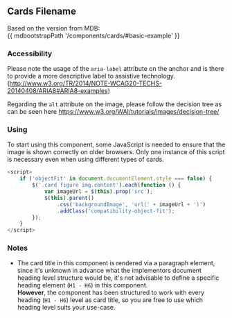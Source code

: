 ## Cards Filename

Based on the version from MDB:<br>
{{ mdbootstrapPath '/components/cards/#basic-example' }}

### Accessibility

Please note the usage of the `aria-label` attribute on the anchor and is there to provide a more descriptive label to assistive technology.<br>
(http://www.w3.org/TR/2014/NOTE-WCAG20-TECHS-20140408/ARIA8#ARIA8-examples)

Regarding the `alt` attribute on the image, please follow the decision tree as can be seen here https://www.w3.org/WAI/tutorials/images/decision-tree/

### Using

To start using this component, some JavaScript is needed to ensure that the image is shown correctly on older browsers.
Only one instance of this script is necessary even when using different types of cards.

```javascript
<script>
    if ('objectFit' in document.documentElement.style === false) {
        $('.card figure img.content').each(function () {
            var imageUrl = $(this).prop('src');
            $(this).parent()
                .css('backgroundImage', 'url(' + imageUrl + ')')
                .addClass('compatibility-object-fit');
        });
    }
</script>
```

### Notes

* The card title in this component is rendered via a paragraph element, since it's unknown in advance what the implementors document heading level structure would be, it's not advisable to define a specific heading element (`H1 - H6`) in this component.<br>
**However**, the component has been structured to work with every heading (`H1 - H6`) level as card title, so you are free to use which heading level suits your use-case.
